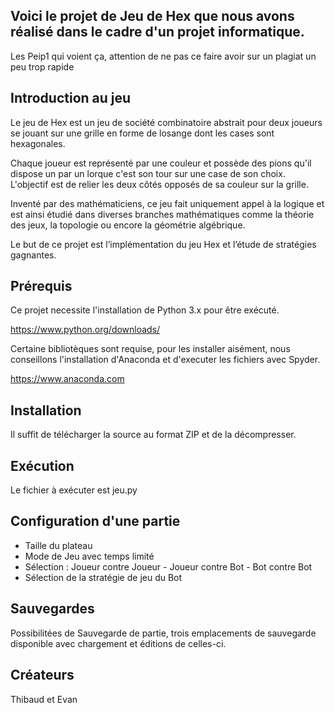 ## Voici le projet de Jeu de Hex que nous avons réalisé dans le cadre d'un projet informatique.

Les Peip1 qui voient ça, attention de ne pas ce faire avoir sur un plagiat un peu trop rapide 

## Introduction au jeu
Le jeu de Hex est un jeu de société combinatoire abstrait pour deux joueurs se jouant sur une grille en forme de losange dont les cases sont hexagonales.

Chaque joueur est représenté par une couleur et possède des pions qu'il dispose un par un lorque c'est son tour sur une case de son choix. 
L'objectif est de relier les deux côtés opposés de sa couleur sur la grille. 

Inventé par des mathématiciens, ce jeu fait uniquement appel à la logique et est ainsi étudié dans diverses branches mathématiques comme la théorie des jeux, la topologie ou encore la géométrie algébrique.

Le but de ce projet est l’implémentation du jeu Hex et l’étude de stratégies gagnantes.

## Prérequis
Ce projet necessite l'installation de Python 3.x pour être exécuté.

https://www.python.org/downloads/

Certaine bibliotèques sont requise, pour les installer aisément, nous conseillons l'installation d'Anaconda et d'executer les fichiers avec Spyder.

https://www.anaconda.com

## Installation
Il suffit de télécharger la source au format ZIP et de la décompresser.

## Exécution
Le fichier à exécuter est jeu.py

## Configuration d'une partie
* Taille du plateau
* Mode de Jeu avec temps limité
* Sélection : Joueur contre Joueur - Joueur contre Bot - Bot contre Bot
* Sélection de la stratégie de jeu du Bot


## Sauvegardes
Possibilitées de Sauvegarde de partie, trois emplacements de sauvegarde disponible avec chargement et éditions de celles-ci.

## Créateurs
Thibaud et Evan
